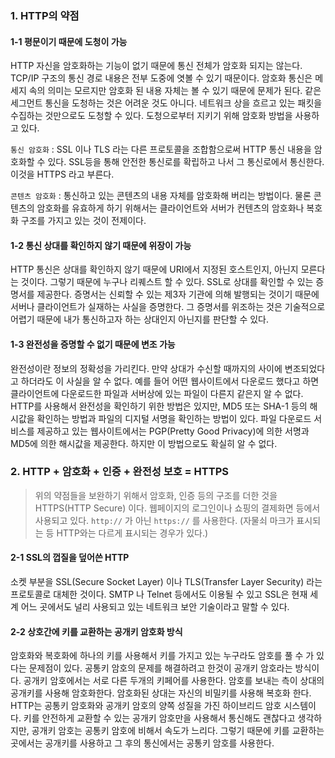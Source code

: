 ### 1. HTTP의 약점

#### 1-1 평문이기 때문에 도청이 가능

HTTP 자신을 암호화하는 기능이 없기 때문에 통신 전체가 암호화 되지는 않는다. TCP/IP 구조의 통신 경로 내용은 전부 도중에 엿볼 수 있기 때문이다. 암호화 통신은 메세지 속의 의미는 모르지만 암호화 된 내용 자체는 볼 수 있기 때문에 문제가 된다.
같은 세그먼트 통신을 도청하는 것은 어려운 것도 아니다. 네트워크 상을 흐르고 있는 패킷을 수집하는 것만으로도 도청할 수 있다. 도청으로부터 지키기 위해 암호화 방법을 사용하고 있다.

`통신 암호화` : SSL 이나 TLS 라는 다른 프로토콜을 조합함으로써 HTTP 통신 내용을 암호화할 수 있다. SSL등을 통해 안전한 통신로를 확립하고 나서 그 통신로에서 통신한다. 이것을 HTTPS 라고 부른다.

`콘텐츠 암호화` : 통신하고 있는 콘텐츠의 내용 자체를 암호화해 버리는 방법이다. 물론 콘텐츠의 암호화를 유효하게 하기 위해서는 클라이언트와 서버가 컨텐츠의 암호화나 복호화 구조를 가지고 있는 것이 전제이다. 

#### 1-2 통신 상대를 확인하지 않기 때문에 위장이 가능

HTTP 통신은 상대를 확인하지 않기 때문에 URI에서 지정된 호스트인지, 아닌지 모른다는 것이다. 그렇기 때문에 누구나 리퀘스트 할 수 있다. SSL로 상대를 확인할 수 있는 증명서를 제공한다. 증명서는 신뢰할 수 있는 제3자 기관에 의해 발행되는 것이기 때문에 서버나 클라이언트가 실재하는 사실을 증명한다. 그 증명서를 위조하는 것은 기술적으로 어렵기 때문에 내가 통신하고자 하는 상대인지 아닌지를 판단할 수 있다.

#### 1-3 완전성을 증명할 수 없기 때문에 변조 가능

완전성이란 정보의 정확성을 가리킨다. 만약 상대가 수신할 때까지의 사이에 변조되었다고 하더라도 이 사실을 알 수 없다. 예를 들어 어떤 웹사이트에서 다운로드 했다고 하면 클라이언트에 다운로드한 파일과 서버상에 있는 파일이 다른지 같은지 알 수 없다. HTTP를 사용해서 완전성을 확인하기 위한 방법은 있지만, MD5 또는 SHA-1 등의 해시값을 확인하는 방법과 파일의 디지털 서명을 확인하는 방법이 있다. 파일 다운로드 서비스를 제공하고 있는 웹사이트에서는 PGP(Pretty Good Privacy)에 의한 서명과 MD5에 의한 해시값을 제공한다. 하지만 이 방법으로도 확실히 알 수 없다.

### 2. HTTP + 암호화 + 인증 + 완전성 보호 = HTTPS

> 위의 약점들을 보완하기 위해서 암호화, 인증 등의 구조를 더한 것을 HTTPS(HTTP Secure) 이다. 웹페이지의 로그인이나 쇼핑의 결제화면 등에서 사용되고 있다. `http://` 가 아닌 `https://` 를 사용한다. (자물쇠 마크가 표시되는 등 HTTP와는 다르게 표시되는 경우가 있다.)

#### 2-1 SSL의 껍질을 덮어쓴 HTTP

소켓 부분을 SSL(Secure Socket Layer) 이나 TLS(Transfer Layer Security) 라는 프로토콜로 대체한 것이다. SMTP 나 Telnet 등에서도 이용될 수 있고 SSL은 현재 세계 어느 곳에서도 널리 사용되고 있는 네트워크 보안 기술이라고 말할 수 있다.

#### 2-2 상호간에 키를 교환하는 공개키 암호화 방식

암호화와 복호화에 하나의 키를 사용해서 키를 가지고 있는 누구라도 암호를 풀 수 가 있다는 문제점이 있다. 공통키 암호의 문제를 해결하려고 한것이 공개키 암호라는 방식이다. 공개키 암호에서는 서로 다른 두개의 키페어를 사용한다. 암호를 보내는 측이 상대의 공개키를 사용해 암호화한다. 암호화된 상대는 자신의 비밀키를 사용해 복호화 한다. HTTP는 공통키 암호화와 공개키 암호의 양쪽 성질을 가진 하이브리드 암호 시스템이다. 키를 안전하게 교환할 수 있는 공개키 암호만을 사용해서 통신해도 괜찮다고 생각하지만, 공개키 암호는 공통키 암호에 비해서 속도가 느리다. 그렇기 때문에 키를 교환하는 곳에서는 공개키를 사용하고 그 후의 통신에서는 공통키 암호를 사용한다.